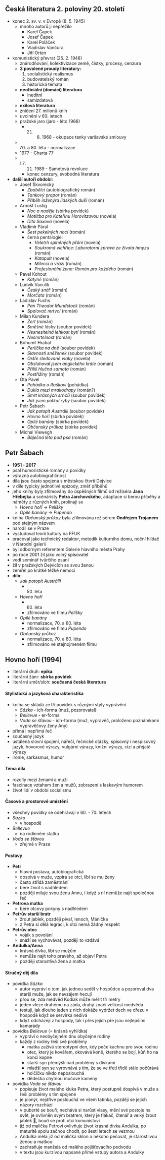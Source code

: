 ## Česká literatura 2. poloviny 20. století
- konec 2. sv. v. v Evropě (8. 5. 1945)
	- mnoho autorů ji nepřežilo
		- Karel Čapek
		- Josef Čapek
		- Karel Poláček
		- Vladislav Vančura
		- Jiří Orten
- komunistický převrat (25. 2. 1948)
	- znárodňování, kolektivizace země, čistky, procesy, cenzura
	- **3 povolené proudy literatury:**
		1. socialistický realismus
		2. budovatelský román
		3. historická témata
	- **neoficiální (domácí) literatura**
		- ineditní
		- samizdatová
	- **exilová literatura**
	- zničení 27. milionů knih
	- uvolnění v 60. letech
	- pražské jaro (jaro - léto 1968)
		- 21. 8. 1968 - okupace tanky varšavské smlouvy
	- 70. a 80. léta - normalizace
	- 1977 - Charta 77
	- 17. 11. 1989 - Sametová revoluce
		- konec cenzury, svobodná literatura
- **další autoři období:**
	- Josef Škvorecký
		- *Zbabělci* (autobiografický román)
		- *Tankový prapor* (román)
		- *Příběh inženýra lidských duší* (román)
	- Arnošt Lustig
		- *Noc a naděje* (sbírka povídek)
		- *Motlitba pro Kateřinu Horovitzovou* (novela)
		- *Dita Saxová* (novela)
	- Vladimír Páral
		- *Šest pekelných nocí* (román)
		- černá pentalogie:
			- *Veletrh splněných přání* (novela)
			- *Soukromá vichřice: Laboratorní zpráva ze života hmyzu* (román)
			- *Katapult* (novela)
			- *Milenci a vrazi* (román)
			- *Profesionální žena: Román pro každého* (román)
	- Pavel Kohout
		- *Katyně* (román)
	- Ludvík Vaculík
		- *Český snář* (román)
		- *Morčata* (román)
	- Ladislav Fuchs
		- *Pan Theodor Mundstock* (román)
		- *Spalovač mrtvol* (román)
	- Milan Kundera
		- *Žert* (román)
		- *Směšné lásky* (soubor povídek)
		- *Nesnesitelná lehkost bytí* (román)
		- *Nesmrtelnost* (román)
	- Bohumil Hrabal
		- *Perlička na dně* (soubor povídek)
		- *Slavnosti sněženek* (soubor povídek)
		- *Ostře sledované vlaky* (novela)
		- *Obsluhoval jsem anglického krále* (román)
		- *Příliš hlučná samota* (román)
		- *Postřižiny* (román)
	- Ota Pavel
		- *Pohádka o Raškovi* (pohádka)
		- *Dukla mezi mrakodrapy* (román?)
		- *Smrt krásných srnců* (soubor povídek)
		- *Jak jsem potkal ryby* (soubor povídek)
	- Petr Šabach
		- *Jak potopit Austrálii* (soubor povídek)
		- *Hovno hoří* (sbírka povídek)
		- *Opilé banány* (sbírka povídek)
		- *Občanský průkaz* (sbírka povídek)
	- Michal Viewegh
		- *Báječná léta pod psa* (román)

## Petr Šabach
- **1951 - 2017**
- psal humoristické romány a povídky
- výrazná autobiografičnost
- díla jsou často spojena s městskou čtvrtí Dejvice
- v díle typicky jednotlivé epizody, změť příběhů
- jeho knihy byly zfilmovány do úspěšných filmů od režiséra **Jana Hřebejka** a scénáristy **Petra Jarchovského**, adaptace si berou příběhy a náměty z různých knih, prolínají se
	- *Hovno hoří* -> *Pelíšky*
	- *Opilé banány* -> *Pupendo*
- kniha *Občanský průkaz* byla zfilmována režisérem **Ondřejem Trojanem** pod stejným názvem
- narodil se v Praze
- vystudoval teorii kultury na FFUK
- pracoval jako technický redaktor, metodik kulturního domu, noční hlídač v Národní galerii
- byl odborným referentem Galerie hlavního města Prahy
- po roce 2001 žil jako volný spisovatel
- vedl seminář tvůrčího psaní
- žil v pražských Dejvicích se svou ženou
- zemřel po krátké těžké nemoci
- **dílo:**
	- *Jak potopit Austrálii*
		- 50. léta
	- *Hovno hoří*
		- 60. léta
		- zfilmováno ve filmu *Pelíšky*
	- *Opilé banány*
		- normalizace, 70. a 80. léta
		- zfilmováno ve filmu *Pupendo*
	- *Občanský průkaz*
		- normalizace, 70. a 80. léta
		- zfilmováno ve stejnojmeném filmu

## Hovno hoří (1994)
- literární druh: **epika**
- literární žánr: **sbírka povídek**
- literární směr/sloh: **současná česká literatura**

#### Stylistická a jazyková charakteristika
- kniha se skládá ze tří povídek s různými styly vyprávění
	- *Sázka* - ich-forma (muž, pozorovatel)
	- *Bellevue* - er-forma
	- *Voda se šťávou* - ich-forma (muž, vypravěč, proloženo poznámkami vypravěčovy ženy Any)
- přímá i nepřímá řeč
- současný jazyk
- ustálená slovní spojení, nářečí, řečnické otázky, spisovný i nespisovný jazyk, hovorové výrazy, vulgární výrazy, knižní výrazy, cizí a přejaté výrazy
- ironie, sarkasmus, humor

#### Téma díla
- rozdíly mezi ženami a muži
- fascinace vztahem žen a mužů, zobrazení s laskavým humorem
- život lidí v období socialismu

#### Časové a prostorové umístění
- všechny povídky se odehrávají v 60. - 70. letech
- *Sázka*
	- v hospodě
- *Bellevue*
	- na rodinném statku
- *Voda se šťávou*
	- zřejmě v Praze

#### Postavy
- **Petr**
	- hlavní postava, autobiografická
	- dospívá v muže, vzpírá se otci, líbí se mu ženy
	- často střídá zaměstnání
	- bere život s nadhledem
	- později miluje svou ženu Annu, i když s ní nemůže najít společnou řeč
- **Petrova matka**
	- bere otcovy pokyny s nadhledem
- **Petrův starší bratr**
	- žrout jablek, později pivař, lenoch, Mánička
	- z Petra si dělá legraci, k otci nemá žádný respekt
- **Petrův otec**
	- voják s povolání
	- snaží se vychovávat, později to vzdává
- **Andulka/Anna**
	- krásná dívka, líbí se mužům
	- nemůže najít toho pravého, až objeví Petra
	- později starostlivá žena a matka

#### Stručný děj díla
- povídka *Sázka*
	- autor vypráví o tom, jak jednou seděl v hospůdce a pozoroval dva starší muže, jak se navzájem hecují
	- přou se, zda medvěd Kodiak může měřit tři metry
	- jeden vleze druhému na záda, druhý značí velikost medvěda
	- testují, jak dlouho jeden z nich dokáže vydržet dech ve dřezu v hospodě když se servírka nedívá
	- když odcházejí z hospody, tak i přes jejich pře jsou nejlepšími kamarády
- povídka *Bellevue* (= krásná vyhlídka)
	- vypráví o neobyčejném dnu obyčejné rodiny
	- každý z rodiny řeší své problémy
		- matka zažívá stereotypní den, kdy peče kachnu pro svou rodinu
		- otec, který je kovářem, okovává koně, kterého se bojí, kůň ho na konci kopne
		- starší syn přemýšlí nad problémy s dívkami
		- mladší syn se vyrovnává s tím, že se ve třetí třídě stále počůrává
		- holčičku nikdo neposlouchá
		- dědečka chytnou močové kameny
- povídka *Voda se šťávou*
	- popisuje život malého kluka Petra, který postupně dospívá v muže a řeší problémy s tím spojené
	- je pionýr, nejdříve poslouchá ve všem tatínka, později se jejich názory rozchází
	- v pubertě se bouří, nechává si narůst vlasy, mění své postoje na svět, je ovlivněn svým bratrem, který je flákač, čtenář a velký žrout jablek 🍎, bouří se proti otci komunistovi
	- již od malička Petrovi ovlivňuje život krásná dívka Andulka, po maturitě spolu začnou chodit, po šesti letech se vezmou
	- Andulka měla již od malička sklon o někoho pečovat, je starostlivou ženou a matkou
	- zachraňuje manžela od malého pojišťovacího podvodu
	- v textu jsou kurzívou napsané přímé vstupy autora a Andulky